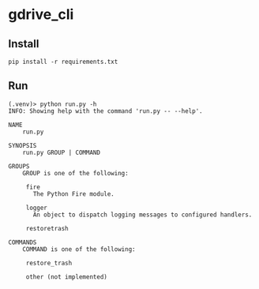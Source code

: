 # gdrive_cli

## Install 
`pip install -r requirements.txt`

## Run
```
(.venv)> python run.py -h
INFO: Showing help with the command 'run.py -- --help'.

NAME
    run.py

SYNOPSIS
    run.py GROUP | COMMAND

GROUPS
    GROUP is one of the following:

     fire
       The Python Fire module.

     logger
       An object to dispatch logging messages to configured handlers.

     restoretrash

COMMANDS
    COMMAND is one of the following:

     restore_trash

     other (not implemented)
```
